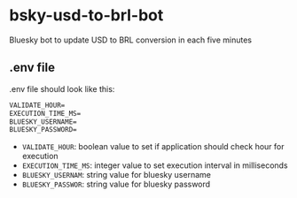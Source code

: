 # bsky-usd-to-brl-bot
Bluesky bot to update USD to BRL conversion in each five minutes

## .env file
.env file should look like this:

```markdown
VALIDATE_HOUR=
EXECUTION_TIME_MS=
BLUESKY_USERNAME=
BLUESKY_PASSWORD=

```

- `VALIDATE_HOUR`: boolean value to set if application should check hour for execution
- `EXECUTION_TIME_MS`: integer value to set execution interval in milliseconds
- `BLUESKY_USERNAM`: string value for bluesky username
- `BLUESKY_PASSWOR`: string value for bluesky password